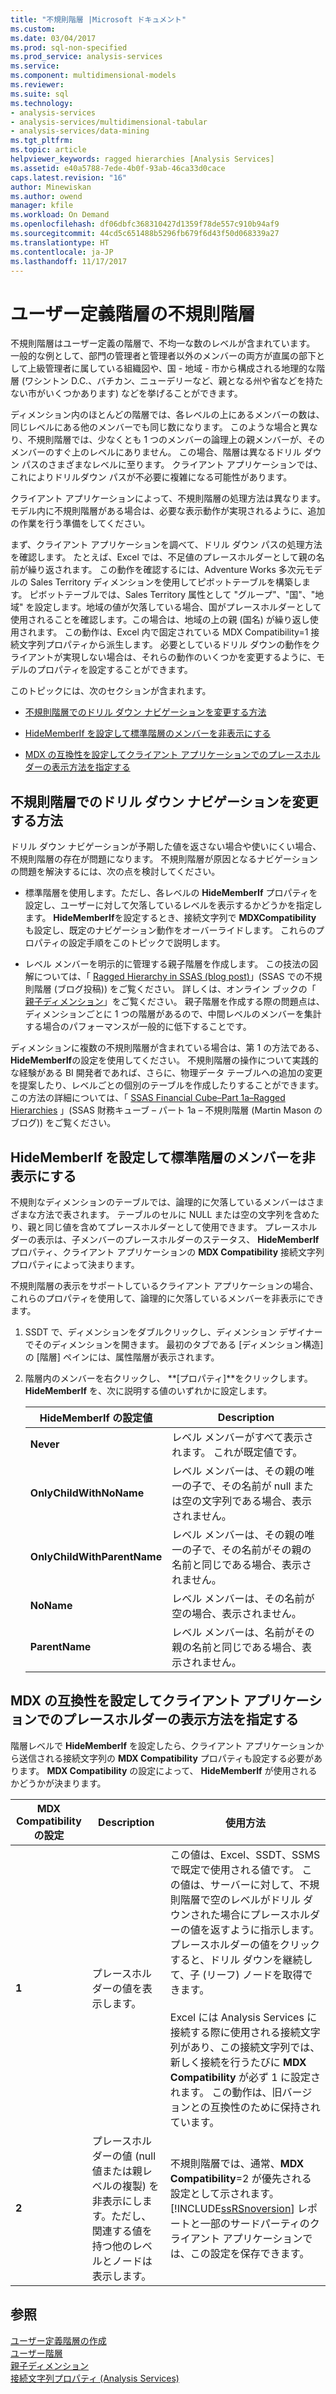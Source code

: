 ```yaml
---
title: "不規則階層 |Microsoft ドキュメント"
ms.custom: 
ms.date: 03/04/2017
ms.prod: sql-non-specified
ms.prod_service: analysis-services
ms.service: 
ms.component: multidimensional-models
ms.reviewer: 
ms.suite: sql
ms.technology:
- analysis-services
- analysis-services/multidimensional-tabular
- analysis-services/data-mining
ms.tgt_pltfrm: 
ms.topic: article
helpviewer_keywords: ragged hierarchies [Analysis Services]
ms.assetid: e40a5788-7ede-4b0f-93ab-46ca33d0cace
caps.latest.revision: "16"
author: Minewiskan
ms.author: owend
manager: kfile
ms.workload: On Demand
ms.openlocfilehash: df06dbfc368310427d1359f78de557c910b94af9
ms.sourcegitcommit: 44cd5c651488b5296fb679f6d43f50d068339a27
ms.translationtype: HT
ms.contentlocale: ja-JP
ms.lasthandoff: 11/17/2017
---
```

# <a name="user-defined-hierarchies---ragged-hierarchies"></a>ユーザー定義階層の不規則階層
  不規則階層はユーザー定義の階層で、不均一な数のレベルが含まれています。 一般的な例として、部門の管理者と管理者以外のメンバーの両方が直属の部下として上級管理者に属している組織図や、国 - 地域 - 市から構成される地理的な階層 (ワシントン D.C.、バチカン、ニューデリーなど、親となる州や省などを持たない市がいくつかあります) などを挙げることができます。  
  
 ディメンション内のほとんどの階層では、各レベルの上にあるメンバーの数は、同じレベルにある他のメンバーでも同じ数になります。 このような場合と異なり、不規則階層では、少なくとも 1 つのメンバーの論理上の親メンバーが、そのメンバーのすぐ上のレベルにありません。 この場合、階層は異なるドリル ダウン パスのさまざまなレベルに至ります。 クライアント アプリケーションでは、これによりドリルダウン パスが不必要に複雑になる可能性があります。  
  
 クライアント アプリケーションによって、不規則階層の処理方法は異なります。 モデル内に不規則階層がある場合は、必要な表示動作が実現されるように、追加の作業を行う準備をしてください。  
  
 まず、クライアント アプリケーションを調べて、ドリル ダウン パスの処理方法を確認します。 たとえば、Excel では、不足値のプレースホルダーとして親の名前が繰り返されます。 この動作を確認するには、Adventure Works 多次元モデルの Sales Territory ディメンションを使用してピボットテーブルを構築します。 ピボットテーブルでは、Sales Territory 属性として "グループ"、"国"、"地域" を設定します。地域の値が欠落している場合、国がプレースホルダーとして使用されることを確認します。この場合は、地域の上の親 (国名) が繰り返し使用されます。 この動作は、Excel 内で固定されている MDX Compatibility=1 接続文字列プロパティから派生します。 必要としているドリル ダウンの動作をクライアントが実現しない場合は、それらの動作のいくつかを変更するように、モデルのプロパティを設定することができます。  
  
 このトピックには、次のセクションが含まれます。  
  
-   [不規則階層でのドリル ダウン ナビゲーションを変更する方法](#bkmk_approach)  
  
-   [HideMemberIf を設定して標準階層のメンバーを非表示にする](#bkmk_Hide)  
  
-   [MDX の互換性を設定してクライアント アプリケーションでのプレースホルダーの表示方法を指定する](#bkmk_Mdx)  
  
##  <a name="bkmk_approach"></a> 不規則階層でのドリル ダウン ナビゲーションを変更する方法  
 ドリル ダウン ナビゲーションが予期した値を返さない場合や使いにくい場合、不規則階層の存在が問題になります。 不規則階層が原因となるナビゲーションの問題を解決するには、次の点を検討してください。  
  
-   標準階層を使用します。ただし、各レベルの **HideMemberIf** プロパティを設定し、ユーザーに対して欠落しているレベルを表示するかどうかを指定します。 **HideMemberIf**を設定するとき、接続文字列で **MDXCompatibility** も設定し、既定のナビゲーション動作をオーバーライドします。 これらのプロパティの設定手順をこのトピックで説明します。  
  
-   レベル メンバーを明示的に管理する親子階層を作成します。 この技法の図解については、「 [Ragged Hierarchy in SSAS (blog post)](http://dwbi1.wordpress.com/2011/03/30/ragged-hierarchy-in-ssas/)」(SSAS での不規則階層 (ブログ投稿)) をご覧ください。 詳しくは、オンライン ブックの「 [親子ディメンション](../../analysis-services/multidimensional-models/parent-child-dimension.md)」をご覧ください。 親子階層を作成する際の問題点は、ディメンションごとに 1 つの階層があるので、中間レベルのメンバーを集計する場合のパフォーマンスが一般的に低下することです。  
  
 ディメンションに複数の不規則階層が含まれている場合は、第 1 の方法である、 **HideMemberIf**の設定を使用してください。 不規則階層の操作について実践的な経験がある BI 開発者であれば、さらに、物理データ テーブルへの追加の変更を提案したり、レベルごとの個別のテーブルを作成したりすることができます。 この方法の詳細については、「 [SSAS Financial Cube–Part 1a–Ragged Hierarchies](http://martinmason.wordpress.com/2012/03/03/the-ssas-financial-cubepart-1aragged-hierarchies-cont/) 」(SSAS 財務キューブ – パート 1a – 不規則階層 (Martin Mason のブログ)) をご覧ください。  
  
##  <a name="bkmk_Hide"></a> HideMemberIf を設定して標準階層のメンバーを非表示にする  
 不規則なディメンションのテーブルでは、論理的に欠落しているメンバーはさまざまな方法で表されます。 テーブルのセルに NULL または空の文字列を含めたり、親と同じ値を含めてプレースホルダーとして使用できます。 プレースホルダーの表示は、子メンバーのプレースホルダーのステータス、 **HideMemberIf** プロパティ、クライアント アプリケーションの **MDX Compatibility** 接続文字列プロパティによって決まります。  
  
 不規則階層の表示をサポートしているクライアント アプリケーションの場合、これらのプロパティを使用して、論理的に欠落しているメンバーを非表示にできます。  
  
1.  SSDT で、ディメンションをダブルクリックし、ディメンション デザイナーでそのディメンションを開きます。 最初のタブである [ディメンション構造] の [階層] ペインには、属性階層が表示されます。  
  
2.  階層内のメンバーを右クリックし、 **[プロパティ]**をクリックします。 **HideMemberIf** を、次に説明する値のいずれかに設定します。  
  
    |HideMemberIf の設定値|Description|  
    |--------------------------|-----------------|  
    |**Never**|レベル メンバーがすべて表示されます。 これが既定値です。|  
    |**OnlyChildWithNoName**|レベル メンバーは、その親の唯一の子で、その名前が null または空の文字列である場合、表示されません。|  
    |**OnlyChildWithParentName**|レベル メンバーは、その親の唯一の子で、その名前がその親の名前と同じである場合、表示されません。|  
    |**NoName**|レベル メンバーは、その名前が空の場合、表示されません。|  
    |**ParentName**|レベル メンバーは、名前がその親の名前と同じである場合、表示されません。|  
  
##  <a name="bkmk_Mdx"></a> MDX の互換性を設定してクライアント アプリケーションでのプレースホルダーの表示方法を指定する  
 階層レベルで **HideMemberIf** を設定したら、クライアント アプリケーションから送信される接続文字列の **MDX Compatibility** プロパティも設定する必要があります。 **MDX Compatibility** の設定によって、 **HideMemberIf** が使用されるかどうかが決まります。  
  
|MDX Compatibility の設定|Description|使用方法|  
|-------------------------------|-----------------|-----------|  
|**1**|プレースホルダーの値を表示します。|この値は、Excel、SSDT、SSMS で既定で使用される値です。 この値は、サーバーに対して、不規則階層で空のレベルがドリル ダウンされた場合にプレースホルダーの値を返すように指示します。 プレースホルダーの値をクリックすると、ドリル ダウンを継続して、子 (リーフ) ノードを取得できます。<br /><br /> Excel には Analysis Services に接続する際に使用される接続文字列があり、この接続文字列では、新しく接続を行うたびに **MDX Compatibility** が必ず 1 に設定されます。 この動作は、旧バージョンとの互換性のために保持されています。|  
|**2**|プレースホルダーの値 (null 値または親レベルの複製) を非表示にします。ただし、関連する値を持つ他のレベルとノードは表示します。|不規則階層では、通常、**MDX Compatibility**=2 が優先される設定として示されます。 [!INCLUDE[ssRSnoversion](../../includes/ssrsnoversion-md.md)] レポートと一部のサードパーティのクライアント アプリケーションでは、この設定を保存できます。|  
  
## <a name="see-also"></a>参照  
 [ユーザー定義階層の作成](../../analysis-services/multidimensional-models/user-defined-hierarchies-create.md)   
 [ユーザー階層](../../analysis-services/multidimensional-models-olap-logical-dimension-objects/user-hierarchies.md)   
 [親子ディメンション](../../analysis-services/multidimensional-models/parent-child-dimension.md)   
 [接続文字列プロパティ (Analysis Services)](../../analysis-services/instances/connection-string-properties-analysis-services.md)  
  
  
